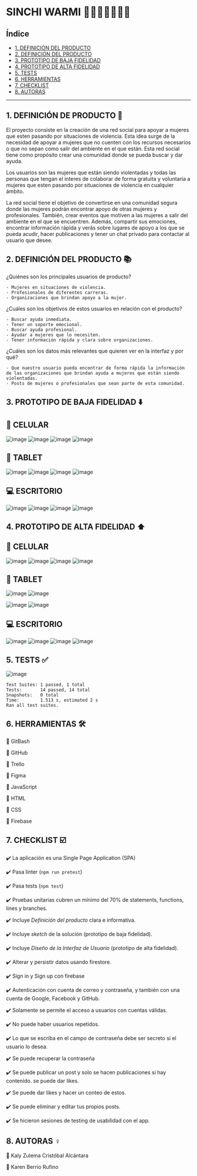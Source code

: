 # SINCHI WARMI 👩👩‍🦰👩‍🦱👱‍♀️

## Índice

* [1. DEFINICIÓN DEL PRODUCTO](#1-DEFINICIÓN-DEL-PRODUCTO)
* [2. DEFINICIÓN DEL PRODUCTO](#2-DEFINICIÓN-DEL-PRODUCTO)
* [3. PROTOTIPO DE BAJA FIDELIDAD](#3-PROTOTIPO-DE-BAJA-FIDELIDAD)
* [4. PROTOTIPO DE ALTA FIDELIDAD](#4-PROTOTIPO-DE-ALTA-FIDELIDAD)
* [5. TESTS](#5-TESTS)
* [6. HERRAMIENTAS](#6-HERRAMIENTAS)
* [7. CHECKLIST](#7-CHECKLIST)
* [8. AUTORAS](#8-AUTORAS)

***
## 1. DEFINICIÓN DE PRODUCTO 📝

El proyecto consiste en la creación de una red social para apoyar a mujeres que esten pasando por situaciones de violencia. Esta idea surge de la necesidad de apoyar a mujeres que no cuenten con los recursos necesarios o que no sepan como salir del ambiente en el que están. Esta red social tiene como propósito crear una comunidad donde se pueda buscar y dar ayuda.

Los usuarios son las mujeres que están siendo violentadas y todas las personas que tengan el interes de colaborar de forma gratuita y voluntaria a mujeres que esten pasando por situaciones de violencia en cualquier ámbito.

La red social tiene el objetivo de convertirse en una comunidad segura donde las mujeres podrán encontrar apoyo de otras mujeres y profesionales. También, crear eventos que motiven a las mujeres a salir del ambiente en el que se encuentren. Además, compartir sus emociones, encontrar información rápida y verás sobre lugares de apoyo a los que se pueda acudir, hacer publicaciones y tener un chat privado para contactar al usuario que desee.

## 2. DEFINICIÓN DEL PRODUCTO 📚

¿Quiénes son los principales usuarios de producto?
    
    - Mujeres en situaciones de violencia.
    - Profesionales de diferentes carreras.
    - Organizaciones que brindan apoyo a la mujer.

  ¿Cuáles son los objetivos de estos usuarios en relación con el producto?
  
    - Buscar ayuda inmediata.
    - Tener un soporte emocional.
    - Buscar ayuda profesional.
    - Ayudar a mujeres que lo necesiten.
    - Tener información rápida y clara sobre organizaciones.

  ¿Cuáles son los datos más relevantes que quieren ver en la interfaz y por qué?
  
    - Que nuestro usuario pueda encontrar de forma rápida la información de las organizaciones que brindan ayuda a mujeres que están siendo violentadas.
    - Posts de mujeres o profesionales que sean parte de esta comunidad.

## 3. PROTOTIPO DE BAJA FIDELIDAD ⬇️

  ## 📱 CELULAR
  
  ![image](https://user-images.githubusercontent.com/91863929/152393082-5af37c76-7e20-4b19-b0e2-e3d7722df653.png)
  ![image](https://user-images.githubusercontent.com/91863929/152391634-aa53393e-fdc4-4b3b-934e-c5a895fa0ebe.png)
  ![image](https://user-images.githubusercontent.com/91863929/152391747-509a6e08-136c-4e53-8e6b-b85aeb8b80d9.png)
  ![image](https://user-images.githubusercontent.com/91863929/152393365-a329a154-532a-42e3-b036-c795dd667599.png)
  
  ## 📓 TABLET
  
  ![image](https://user-images.githubusercontent.com/91863929/152437190-12de9382-9302-4d40-98d2-b50e21273564.png)
  ![image](https://user-images.githubusercontent.com/91863929/152437311-694f26a2-2fef-4702-a4b1-3549218063eb.png)
  ![image](https://user-images.githubusercontent.com/91863929/152437430-25f32942-1ace-4525-9f87-70f5ce78a456.png)
  ![image](https://user-images.githubusercontent.com/91863929/152437489-45a5f9cb-20ae-4601-9822-db5c629af748.png)
  
  ## 💻 ESCRITORIO
  
  ![image](https://user-images.githubusercontent.com/91863929/152392067-f16b8cc1-2568-4f81-a071-e65ad617bbbd.png)
  ![image](https://user-images.githubusercontent.com/91863929/152392306-490248e2-20c1-44c7-b6a9-e444f4fb5038.png)
  ![image](https://user-images.githubusercontent.com/91863929/152392400-b258ff72-637a-4dfc-b509-e5f62c9a799b.png)
  ![image](https://user-images.githubusercontent.com/91863929/152392473-860841e0-0853-4cbd-8732-dd31eb6a8bc8.png)
  
## 4. PROTOTIPO DE ALTA FIDELIDAD ⬆️

  ## 📱 CELULAR

  ![image](https://user-images.githubusercontent.com/91863929/152290207-e99cb4cd-4168-42d4-ae06-51666cd94b63.png)
  ![image](https://user-images.githubusercontent.com/91863929/152290474-7058582a-6110-465a-a5b1-ef96783049f9.png)
  ![image](https://user-images.githubusercontent.com/91863929/152290322-9ac80e98-4f72-482b-882b-e622896d114c.png)
  ![image](https://user-images.githubusercontent.com/91863929/152290367-fd3d421a-b442-48a8-a5b9-e4b469f4ad8c.png)

  ## 📓 TABLET

  ![image](https://user-images.githubusercontent.com/91863929/152291082-0f5736e8-1820-4f78-b3ec-de25b7d588a6.png)
  ![image](https://user-images.githubusercontent.com/91863929/152291743-8b727356-fe7f-4d94-b696-00b80aa37083.png)

  ![image](https://user-images.githubusercontent.com/91863929/152291868-eaa0743b-1544-4313-bce3-796c6c6a530d.png)
  ![image](https://user-images.githubusercontent.com/91863929/152291222-4bd64778-26f4-47d1-b4b7-7c69a64b1670.png)

  ## 💻 ESCRITORIO

  ![image](https://user-images.githubusercontent.com/91863929/152291352-b6d0ee39-7205-4a04-bd2d-a8757695063d.png)
  ![image](https://user-images.githubusercontent.com/91863929/152291417-a124d69a-3c75-459c-9a63-ee1dbff3bb0b.png)
  ![image](https://user-images.githubusercontent.com/91863929/152291499-4c4ea703-2176-4ffb-bf90-ec1eb25c306f.png)
  ![image](https://user-images.githubusercontent.com/91863929/152291611-e92e9fd4-2d36-4f9f-89fc-40c54bb6ff92.png)

## 5. TESTS ✅

   ![image](https://user-images.githubusercontent.com/91863929/152394771-c80a0eb1-3565-4f2f-a816-e6b5eef5421b.png)
    
    Test Suites: 1 passed, 1 total
    Tests:       14 passed, 14 total
    Snapshots:   0 total
    Time:        1.513 s, estimated 2 s
    Ran all test suites.

## 6. HERRAMIENTAS 🛠️

  📌 GitBash
  
  📌 GitHub
  
  📌 Trello
  
  📌 Figma
  
  📌 JavaScript
  
  📌 HTML
  
  📌 CSS
  
  📌 Firebase

## 7. CHECKLIST ☑️	

  ✔️ La aplicación es una Single Page Application (SPA)
  
  ✔️ Pasa linter (`npm run pretest`)
  
  ✔️ Pasa tests (`npm test`)
  
  ✔️ Pruebas unitarias cubren un mínimo del 70% de statements, functions, lines y branches.
  
  ✔️ Incluye _Definición del producto_ clara e informativa.
  
  ✔️ Incluye _sketch_ de la solución (prototipo de baja fidelidad).
  
  ✔️ Incluye _Diseño de la Interfaz de Usuario_ (prototipo de alta fidelidad).
  
  ✔️ Alterar y persistir datos usando firestore.
  
  ✔️ Sign in y Sign up con firebase
  
  ✔️ Autenticación con cuenta de correo y contraseña, y también con una cuenta de Google, Facebook y GitHub.
  
  ✔️ Solamente se permite el acceso a usuarios con cuentas válidas.
  
  ✔️ No puede haber usuarios repetidos.
  
  ✔️ Lo que se escriba en el campo de contraseña debe ser secreto si el usuario lo desea.
  
  ✔️ Se puede recuperar la contraseña
  
  ✔️ Se puede publicar un post y solo se hacen publicaciones si hay contenido. se puede dar likes.
  
  ✔️ Se puede dar likes y hacer un conteo de estos.
  
  ✔️ Se puede eliminar y editar tus propios posts.
  
  ✔️ Se hicieron sesiones de testing de usabilidad con el app.


## 8. AUTORAS ♀️

  📌 Kaly Zulema Cristóbal Alcántara

  📌 Karen Berrio Rufino



